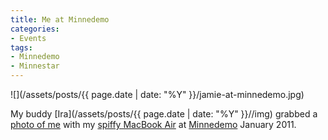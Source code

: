 ```yaml
---
title: Me at Minnedemo
categories:
- Events
tags:
- Minnedemo
- Minnestar
---
```


![](/assets/posts/{{ page.date | date: "%Y" }}/jamie-at-minnedemo.jpg)
  



My buddy [Ira](/assets/posts/{{ page.date | date: "%Y" }}//img) grabbed a [photo of me](https://twitter.com/#!/ropadope/status/25727379884212224) with my [spiffy MacBook Air](/thingelstad/happy-birthday-macbook-air) at [Minnedemo](http://minnestar.org/minnedemo/) January 2011.
